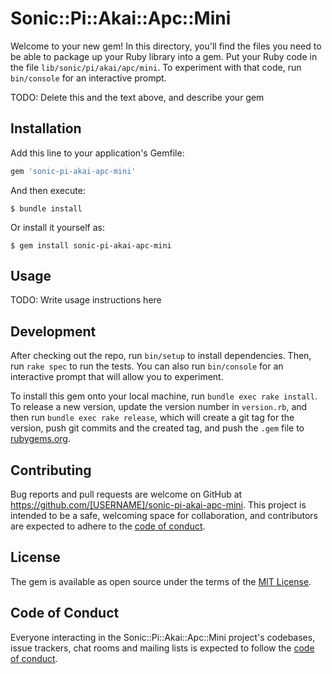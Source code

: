# Sonic::Pi::Akai::Apc::Mini

Welcome to your new gem! In this directory, you'll find the files you need to be able to package up your Ruby library into a gem. Put your Ruby code in the file `lib/sonic/pi/akai/apc/mini`. To experiment with that code, run `bin/console` for an interactive prompt.

TODO: Delete this and the text above, and describe your gem

## Installation

Add this line to your application's Gemfile:

```ruby
gem 'sonic-pi-akai-apc-mini'
```

And then execute:

    $ bundle install

Or install it yourself as:

    $ gem install sonic-pi-akai-apc-mini

## Usage

TODO: Write usage instructions here

## Development

After checking out the repo, run `bin/setup` to install dependencies. Then, run `rake spec` to run the tests. You can also run `bin/console` for an interactive prompt that will allow you to experiment.

To install this gem onto your local machine, run `bundle exec rake install`. To release a new version, update the version number in `version.rb`, and then run `bundle exec rake release`, which will create a git tag for the version, push git commits and the created tag, and push the `.gem` file to [rubygems.org](https://rubygems.org).

## Contributing

Bug reports and pull requests are welcome on GitHub at https://github.com/[USERNAME]/sonic-pi-akai-apc-mini. This project is intended to be a safe, welcoming space for collaboration, and contributors are expected to adhere to the [code of conduct](https://github.com/[USERNAME]/sonic-pi-akai-apc-mini/blob/master/CODE_OF_CONDUCT.md).

## License

The gem is available as open source under the terms of the [MIT License](https://opensource.org/licenses/MIT).

## Code of Conduct

Everyone interacting in the Sonic::Pi::Akai::Apc::Mini project's codebases, issue trackers, chat rooms and mailing lists is expected to follow the [code of conduct](https://github.com/[USERNAME]/sonic-pi-akai-apc-mini/blob/master/CODE_OF_CONDUCT.md).
